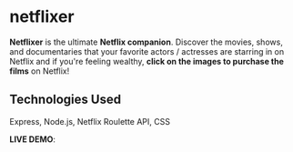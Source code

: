 # netflixer
<strong>Netflixer</strong> is the ultimate <strong>Netflix companion</strong>. Discover the movies, shows, and documentaries that your favorite actors / actresses are starring in on Netflix and if you're feeling wealthy, <strong>click on the images to purchase the films</strong> on Netflix!

## Technologies Used
Express, Node.js, Netflix Roulette API, CSS

<strong>LIVE DEMO</strong>:
